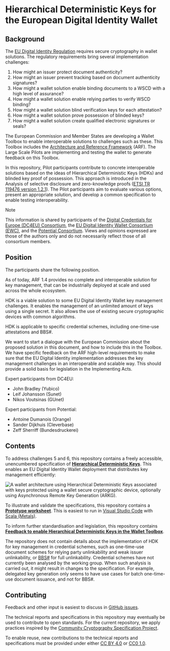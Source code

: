 # Hierarchical Deterministic Keys for the European Digital Identity Wallet

## Background

The [EU Digital Identity Regulation](https://eur-lex.europa.eu/eli/reg/2024/1183/oj) requires secure cryptography in wallet solutions. The regulatory requirements bring several implementation challenges:

1. How might an issuer protect document authenticity?
2. How might an issuer prevent tracking based on document authenticity signatures?
3. How might a wallet solution enable binding documents to a WSCD with a high level of assurance?
4. How might a wallet solution enable relying parties to verify WSCD binding?
5. How might a wallet solution blind verification keys for each attestation?
6. How might a wallet solution prove possession of blinded keys?
7. How might a wallet solution create qualified electronic signatures or seals?

The European Commission and Member States are developing a Wallet Toolbox to enable interoperable solutions to challenges such as these. This Toolbox includes the [Architecture and Reference Framework](https://eu-digital-identity-wallet.github.io/eudi-doc-architecture-and-reference-framework/latest/arf/) (ARF). The Large Scale Pilots are implementing and testing the wallet to generate feedback on this Toolbox.

In this repository, Pilot participants contribute to concrete interoperable solutions based on the ideas of Hierarchical Deterministic Keys (HDKs) and blinded key proof of possession. This approach is introduced in the Analysis of selective disclosure and zero-knowledge proofs ([ETSI TR 119476 version 1.2.1](https://www.etsi.org/deliver/etsi_tr/119400_119499/119476/01.02.01_60/tr_119476v010201p.pdf)). The Pilot participants aim to evaluate various options, present an appropriate solution, and develop a common specification to enable testing interoperability.

> [!NOTE]
> This information is shared by participants of the [Digital Credentials for Europe (DC4EU) Consortium](https://www.dc4eu.eu), the [EU Digital Identity Wallet Consortium (EWC)](https://eudiwalletconsortium.org), and the [Potential Consortium](https://www.digital-identity-wallet.eu). Views and opinions expressed are those of the authors only and do not necessarily reflect those of all consortium members.

## Position

The participants share the following position.

As of today, ARF 1.4 provides no complete and interoperable solution for key management, that can be industrially deployed at scale and used across the whole ecosystem.

HDK is a viable solution to some EU Digital Identity Wallet key management challenges. It enables the management of an unlimited amount of keys using a single secret. It also allows the use of existing secure cryptographic devices with common algorithms.

HDK is applicable to specific credential schemes, including one-time-use attestations and BBS#.

We want to start a dialogue with the European Commission about the proposed solution in this document, and how to include this in the Toolbox. We have specific feedback on the ARF high-level requirements to make sure that the EU Digital Identity implementation addresses the key management challenges in an interoperable and scalable way. This should provide a solid basis for legislation in the Implementing Acts.

Expert participants from DC4EU:

- John Bradley (Yubico)
- Leif Johansson (Sunet)
- Nikos Voutsinas (GUnet)

Expert participants from Potential:

- Antoine Dumanois (Orange)
- Sander Dijkhuis (Cleverbase)
- Zeff Sherriff (Bundesdruckerei)

## Contents

To address challenges 5 and 6, this repository contains a freely accessible, unencumbered specification of **[Hierarchical Deterministic Keys](draft-dijkhuis-cfrg-hdkeys.md)**. This enables an EU Digital Identity Wallet deployment that distributes key management efficiently:

![A wallet architecture using Hierarchical Deterministic Keys associated with keys protected using a wallet secure cryptographic device, optionally using Asynchronous Remote Key Generation (ARKG).](media/deployment.svg)

To illustrate and validate the specifications, this repository contains a **[Prototype worksheet](prototype.worksheet.sc)**. This is easiest to run in [Visual Studio Code](https://code.visualstudio.com) with [Scala (Metals)](https://marketplace.visualstudio.com/items?itemName=scalameta.metals).

To inform further standardisation and legislation, this repository contains **[Feedback to enable Hierarchical Deterministic Keys in the Wallet Toolbox](feedback.md)**.

The repository does not contain details about the implementation of HDK for key management in credential schemes, such as one-time-use document schemes for relying party unlinkability and weak issuer unlinkability, or [BBS#](https://github.com/user-attachments/files/15905230/BBS_Sharp_Short_TR.pdf) for full unlinkability. Credential schemes have not currently been analysed by the working group. When such analysis is carried out, it might result in changes to the specification. For example, delegated key generation only seems to have use cases for batch one-time-use document issuance, and not for BBS#.

## Contributing

Feedback and other input is easiest to discuss in [GitHub issues](https://github.com/sander/hierarchical-deterministic-keys/issues).

The technical reports and specifications in this repository may eventually be used to contribute to open standards. For the current repository, we apply practices inspired by the [Community Cryptography Specification Project](https://github.com/C2SP/C2SP).

To enable reuse, new contributions to the technical reports and specifications must be provided under either [CC BY 4.0](https://creativecommons.org/licenses/by/4.0/) or [CC0 1.0](https://creativecommons.org/publicdomain/zero/1.0/).
